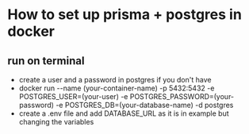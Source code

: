 # How to set up prisma + postgres in docker
## run on terminal
- create a user and a password in postgres if you don't have
- docker run --name (your-container-name) -p 5432:5432 -e POSTGRES_USER=(your-user) -e POSTGRES_PASSWORD=(your-password) -e POSTGRES_DB=(your-database-name) -d postgres
- create a .env file and add DATABASE_URL as it is in example but changing the variables